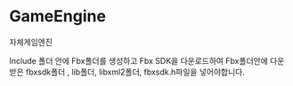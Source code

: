 # GameEngine
자체게임엔진


Include 폴더 안에 Fbx폴더를 생성하고
Fbx SDK을 다운로드하여 Fbx폴더안에 다운받은  fbxsdk폴더 , lib폴더, libxml2폴더, fbxsdk.h파일을 넣어야합니다.
